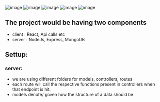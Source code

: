 ![image](https://user-images.githubusercontent.com/70446767/171038221-348325f7-663a-469d-bf77-34cf2ca9a586.png)
![image](https://user-images.githubusercontent.com/70446767/171038231-4de54247-48d1-46ed-b454-251602c0fe5b.png)
![image](https://user-images.githubusercontent.com/70446767/171038357-2753dc81-d8af-4537-86cb-4f5528ead962.png)
![image](https://user-images.githubusercontent.com/70446767/171038368-773094bc-8831-4865-a874-5dbe45ccf488.png)
![image](https://user-images.githubusercontent.com/70446767/171038412-74be0e1e-f421-4312-8183-5294e0c1be2d.png)

## The project would be having two components
- client : React, Api calls etc
- server : NodeJs, Express, MongoDB


## Settup:
### server:
- we are using different folders for models, controllers, routes
- each route will call the respective functions present in controllers when that endpoint is hit.
- models denote/ goven how the structure of a data should be
